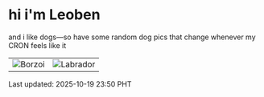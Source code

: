 # hi i'm Leoben

and i like dogs—so have some random dog pics that change whenever my CRON feels like it

|  |  |
|--------|----------|
| ![Borzoi](https://random-dog-vercel.vercel.app/api/random-borzoi?v=1760889001) | ![Labrador](https://random-dog-vercel.vercel.app/api/random-labrador?v=1760889001) |

Last updated: 2025-10-19 23:50 PHT
